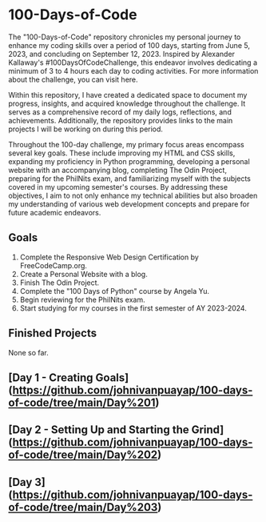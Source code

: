 # 100-Days-of-Code

The "100-Days-of-Code" repository chronicles my personal journey to enhance my coding skills over a period of 100 days, starting from June 5, 2023, and concluding on September 12, 2023. Inspired by Alexander Kallaway's #100DaysOfCodeChallenge, this endeavor involves dedicating a minimum of 3 to 4 hours each day to coding activities. For more information about the challenge, you can visit here.

Within this repository, I have created a dedicated space to document my progress, insights, and acquired knowledge throughout the challenge. It serves as a comprehensive record of my daily logs, reflections, and achievements. Additionally, the repository provides links to the main projects I will be working on during this period.

Throughout the 100-day challenge, my primary focus areas encompass several key goals. These include improving my HTML and CSS skills, expanding my proficiency in Python programming, developing a personal website with an accompanying blog, completing The Odin Project, preparing for the PhilNits exam, and familiarizing myself with the subjects covered in my upcoming semester's courses. By addressing these objectives, I aim to not only enhance my technical abilities but also broaden my understanding of various web development concepts and prepare for future academic endeavors.

## Goals

1. Complete the Responsive Web Design Certification by FreeCodeCamp.org.
2. Create a Personal Website with a blog.
3. Finish The Odin Project.
4. Complete the "100 Days of Python" course by Angela Yu.
5. Begin reviewing for the PhilNits exam.
6. Start studying for my courses in the first semester of AY 2023-2024.

## Finished Projects

None so far.

## [Day 1 - Creating Goals] (https://github.com/johnivanpuayap/100-days-of-code/tree/main/Day%201)
## [Day 2 - Setting Up and Starting the Grind] (https://github.com/johnivanpuayap/100-days-of-code/tree/main/Day%202)
## [Day 3] (https://github.com/johnivanpuayap/100-days-of-code/tree/main/Day%203)